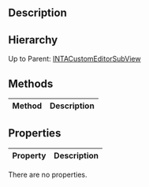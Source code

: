 ## Description

## Hierarchy
Up to Parent: [INTACustomEditorSubView](INTACustomEditorSubView)

## Methods
| Method | Description |
| ------------- | ------------- |

## Properties
| Property | Description |
| ------------- | ------------- |
There are no properties.
